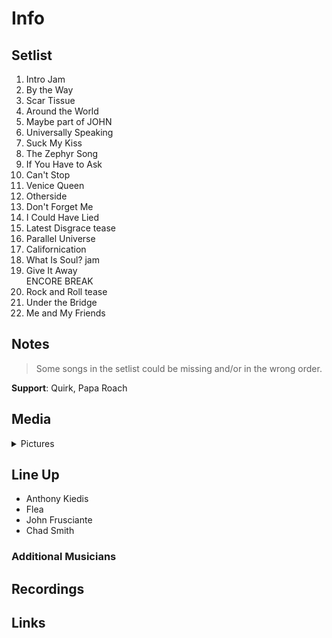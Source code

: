 # Info

## Setlist

1. Intro Jam
2. By the Way
3. Scar Tissue
4. Around the World
5. Maybe part of JOHN
6. Universally Speaking
7. Suck My Kiss
8. The Zephyr Song
9. If You Have to Ask
10. Can't Stop
11. Venice Queen
12. Otherside
13. Don't Forget Me
14. I Could Have Lied
15. Latest Disgrace tease
16. Parallel Universe
17. Californication
18. What Is Soul? jam
19. Give It Away
<br> ENCORE BREAK
20. Rock and Roll tease
21. Under the Bridge
22. Me and My Friends

## Notes

> Some songs in the setlist could be missing and/or in the wrong order.

**Support**: Quirk, Papa Roach

## Media 

<details>
  <summary>Pictures</summary>
  <!--<img alt="Setlist" title="Setlist" src="_.jpg" height="200" />
  <img alt="Ticket" title="Ticket" src="_.jpg" height="200" />
  <img alt="Flyer" title="Flyer" src="_.jpg" height="200" />
  <img alt="Clipping" title="Clipping" src="_.jpg" height="200" />-->
</details>

## Line Up

* Anthony Kiedis
* Flea
* John Frusciante
* Chad Smith

### Additional Musicians

## Recordings

## Links
